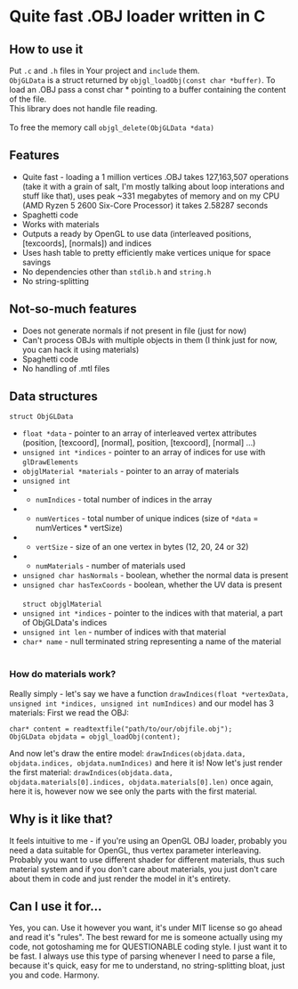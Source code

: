 # Quite fast .OBJ loader written in C

## How to use it
Put ```.c``` and ```.h``` files in Your project and ```include``` them.
<br/>
```ObjGLData``` is a struct returned by ```objgl_loadObj(const char *buffer)```.
To load an .OBJ pass a const char \* pointing to a buffer containing the content of the file.<br/>
This library does not handle file reading.
<br/>
<br/>
To free the memory call ```objgl_delete(ObjGLData *data)```

## Features
* Quite fast - loading a 1 million vertices .OBJ takes 127,163,507 operations (take it with a grain of salt, I'm mostly talking about loop interations and stuff like that), uses peak ~331 megabytes of memory and on my CPU (AMD Ryzen 5 2600 Six-Core Processor) it takes 2.58287 seconds
* Spaghetti code
* Works with materials
* Outputs a ready by OpenGL to use data (interleaved positions, [texcoords], [normals]) and indices
* Uses hash table to pretty efficiently make vertices unique for space savings
* No dependencies other than ```stdlib.h``` and ```string.h```
* No string-splitting
## Not-so-much features
* Does not generate normals if not present in file (just for now)
* Can't process OBJs with multiple objects in them (I think just for now, you can hack it using materials)
* Spaghetti code
* No handling of .mtl files

## Data structures
```struct ObjGLData```
* `float *data` - pointer to an array of interleaved vertex attributes (position, [texcoord], [normal], position, [texcoord], [normal] ...)
* `unsigned int *indices` - pointer to an array of indices for use with ```glDrawElements```
* `objglMaterial *materials` - pointer to an array of materials
* `unsigned int`
*  * `numIndices` - total number of indices in the array
*  * `numVertices` - total number of unique indices (size of ```*data``` = numVertices * vertSize)
*  * `vertSize` - size of an one vertex in bytes (12, 20, 24 or 32)
*  * `numMaterials` - number of materials used
*  `unsigned char hasNormals` - boolean, whether the normal data is present
*  `unsigned char hasTexCoords` - boolean, whether the UV data is present
<br/><br/>
`struct objglMaterial`
* `unsigned int *indices` - pointer to the indices with that material, a part of ObjGLData's indices
* `unsigned int len` - number of indices with that material
* `char* name` - null terminated string representing a name of the material
<br/><br/>
### How do materials work?
Really simply - let's say we have a function `drawIndices(float *vertexData, unsigned int *indices, unsigned int numIndices)` and our model has 3 materials:
First we read the OBJ: <br/>
```
char* content = readtextfile("path/to/our/objfile.obj");
ObjGLData objdata = objgl_loadObj(content);
```
And now let's draw the entire model:
`drawIndices(objdata.data, objdata.indices, objdata.numIndices)` and here it is! 
Now let's just render the first material:
`drawIndices(objdata.data, objdata.materials[0].indices, objdata.materials[0].len)` once again, here it is, however now we see only the parts with the first material.

## Why is it like that?
It feels intuitive to me - if you're using an OpenGL OBJ loader, probably you need a data suitable for OpenGL, thus vertex parameter interleaving.
Probably you want to use different shader for different materials, thus such material system and if you don't care about materials,
you just don't care about them in code and just render the model in it's entirety.

## Can I use it for...
Yes, you can. Use it however you want, it's under MIT license so go ahead and read it's "rules". The best reward for me is someone actually using my code, not gotoshaming me for QUESTIONABLE coding style. I just want it to be fast. I always use this type of parsing whenever I need to parse a file, because it's quick, easy for me to understand, no string-splitting bloat, just you and code. Harmony.
